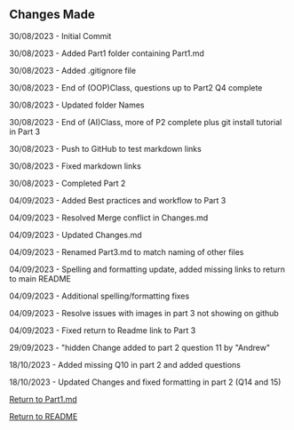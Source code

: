 ## Changes Made

30/08/2023 - Initial Commit

30/08/2023 - Added Part1 folder containing Part1.md

30/08/2023 - Added .gitignore file

30/08/2023 - End of (OOP)Class, questions up to Part2 Q4 complete

30/08/2023 - Updated folder Names

30/08/2023 - End of (AI)Class, more of P2 complete plus git install tutorial in Part 3

30/08/2023 - Push to GitHub to test markdown links

30/08/2023 - Fixed markdown links

30/08/2023 - Completed Part 2

04/09/2023 - Added Best practices and workflow to Part 3

04/09/2023 - Resolved Merge conflict in Changes.md

04/09/2023 - Updated Changes.md

04/09/2023 - Renamed Part3.md to match naming of other files

04/09/2023 - Spelling and formatting update, added missing links to return to main README

04/09/2023 - Additional spelling/formatting fixes

04/09/2023 - Resolve issues with images in part 3 not showing on github

04/09/2023 - Fixed return to Readme link to Part 3

29/09/2023 - "hidden Change added to part 2 question 11 by "Andrew"

18/10/2023 - Added missing Q10 in part 2 and added questions

18/10/2023 - Updated Changes and fixed formatting in part 2 (Q14 and 15)

[Return to Part1.md](/Part1/Part1.md)

[Return to README](/README.md)
